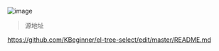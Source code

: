 ![image](https://github.com/KBeginner/el-tree-select/blob/master/public/assets/el-select-tree.gif)

> 源地址

https://github.com/KBeginner/el-tree-select/edit/master/README.md